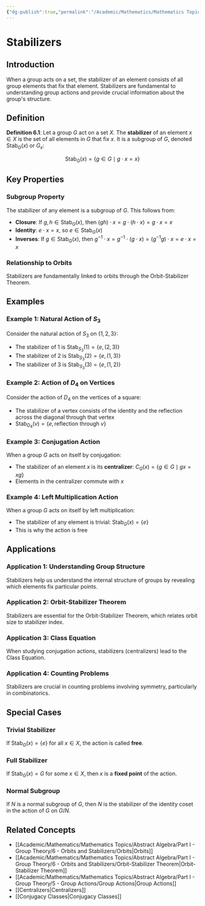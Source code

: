 ```yaml
---
{"dg-publish":true,"permalink":"/Academic/Mathematics/Mathematics Topics/Abstract Algebra/Part I - Group Theory/6 - Orbits and Stabilizers/Stabilizers/"}
---
```



# Stabilizers

## Introduction

When a group acts on a set, the stabilizer of an element consists of all group elements that fix that element. Stabilizers are fundamental to understanding group actions and provide crucial information about the group's structure.

## Definition

**Definition 6.1**: Let a group $G$ act on a set $X$. The **stabilizer** of an element $x \in X$ is the set of all elements in $G$ that fix $x$. It is a subgroup of $G$, denoted $\text{Stab}_G(x)$ or $G_x$:

$$\text{Stab}_G(x) = \{g \in G \mid g \cdot x = x\}$$

## Key Properties

### Subgroup Property
The stabilizer of any element is a subgroup of $G$. This follows from:
- **Closure**: If $g, h \in \text{Stab}_G(x)$, then $(gh) \cdot x = g \cdot (h \cdot x) = g \cdot x = x$
- **Identity**: $e \cdot x = x$, so $e \in \text{Stab}_G(x)$
- **Inverses**: If $g \in \text{Stab}_G(x)$, then $g^{-1} \cdot x = g^{-1} \cdot (g \cdot x) = (g^{-1}g) \cdot x = e \cdot x = x$

### Relationship to Orbits
Stabilizers are fundamentally linked to orbits through the Orbit-Stabilizer Theorem.

## Examples

### Example 1: Natural Action of $S_3$

Consider the natural action of $S_3$ on $\{1, 2, 3\}$:
- The stabilizer of 1 is $\text{Stab}_{S_3}(1) = \{e, (2,3)\}$
- The stabilizer of 2 is $\text{Stab}_{S_3}(2) = \{e, (1,3)\}$
- The stabilizer of 3 is $\text{Stab}_{S_3}(3) = \{e, (1,2)\}$

### Example 2: Action of $D_4$ on Vertices

Consider the action of $D_4$ on the vertices of a square:
- The stabilizer of a vertex consists of the identity and the reflection across the diagonal through that vertex
- $\text{Stab}_{D_4}(v) = \{e, \text{reflection through } v\}$

### Example 3: Conjugation Action

When a group $G$ acts on itself by conjugation:
- The stabilizer of an element $x$ is its **centralizer**: $C_G(x) = \{g \in G \mid gx = xg\}$
- Elements in the centralizer commute with $x$

### Example 4: Left Multiplication Action

When a group $G$ acts on itself by left multiplication:
- The stabilizer of any element is trivial: $\text{Stab}_G(x) = \{e\}$
- This is why the action is free

## Applications

### Application 1: Understanding Group Structure
Stabilizers help us understand the internal structure of groups by revealing which elements fix particular points.

### Application 2: Orbit-Stabilizer Theorem
Stabilizers are essential for the Orbit-Stabilizer Theorem, which relates orbit size to stabilizer index.

### Application 3: Class Equation
When studying conjugation actions, stabilizers (centralizers) lead to the Class Equation.

### Application 4: Counting Problems
Stabilizers are crucial in counting problems involving symmetry, particularly in combinatorics.

## Special Cases

### Trivial Stabilizer
If $\text{Stab}_G(x) = \{e\}$ for all $x \in X$, the action is called **free**.

### Full Stabilizer
If $\text{Stab}_G(x) = G$ for some $x \in X$, then $x$ is a **fixed point** of the action.

### Normal Subgroup
If $N$ is a normal subgroup of $G$, then $N$ is the stabilizer of the identity coset in the action of $G$ on $G/N$.

## Related Concepts

- [[Academic/Mathematics/Mathematics Topics/Abstract Algebra/Part I - Group Theory/6 - Orbits and Stabilizers/Orbits\|Orbits]]
- [[Academic/Mathematics/Mathematics Topics/Abstract Algebra/Part I - Group Theory/6 - Orbits and Stabilizers/Orbit-Stabilizer Theorem\|Orbit-Stabilizer Theorem]]
- [[Academic/Mathematics/Mathematics Topics/Abstract Algebra/Part I - Group Theory/5 - Group Actions/Group Actions\|Group Actions]]
- [[Centralizers\|Centralizers]]
- [[Conjugacy Classes\|Conjugacy Classes]] 